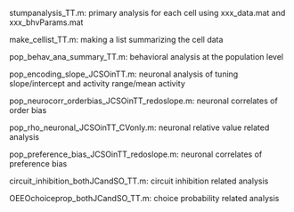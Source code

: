 stumpanalysis_TT.m: primary analysis for each cell using xxx_data.mat and xxx_bhvParams.mat 

make_cellist_TT.m: making a list summarizing the cell data

pop_behav_ana_summary_TT.m: behavioral analysis at the population level

pop_encoding_slope_JCSOinTT.m: neuronal analysis of tuning slope/intercept and activity range/mean activity

pop_neurocorr_orderbias_JCSOinTT_redoslope.m: neuronal correlates of order bias

pop_rho_neuronal_JCSOinTT_CVonly.m: neuronal relative value related analysis

pop_preference_bias_JCSOinTT_redoslope.m: neuronal correlates of preference bias 

circuit_inhibition_bothJCandSO_TT.m: circuit inhibition related analysis

OEEOchoiceprop_bothJCandSO_TT.m: choice probability related analysis
